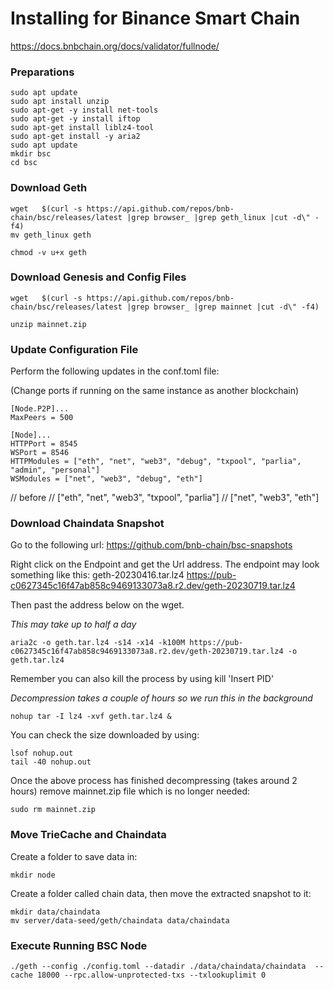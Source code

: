 # Installing for Binance Smart Chain

https://docs.bnbchain.org/docs/validator/fullnode/

### Preparations

```shell
sudo apt update
sudo apt install unzip
sudo apt-get -y install net-tools
sudo apt-get -y install iftop
sudo apt-get install liblz4-tool
sudo apt-get install -y aria2
sudo apt update
mkdir bsc
cd bsc
```

### Download Geth

```shell
wget   $(curl -s https://api.github.com/repos/bnb-chain/bsc/releases/latest |grep browser_ |grep geth_linux |cut -d\" -f4)
mv geth_linux geth

chmod -v u+x geth
```

### Download Genesis and Config Files

```shell
wget   $(curl -s https://api.github.com/repos/bnb-chain/bsc/releases/latest |grep browser_ |grep mainnet |cut -d\" -f4)

unzip mainnet.zip
```

### Update Configuration File

Perform the following updates in the conf.toml file:

(Change ports if running on the same instance as another blockchain)

```plaintext
[Node.P2P]...
MaxPeers = 500

[Node]...
HTTPPort = 8545
WSPort = 8546
HTTPModules = ["eth", "net", "web3", "debug", "txpool", "parlia", "admin", "personal"]
WSModules = ["net", "web3", "debug", "eth"]
```

// before
// ["eth", "net", "web3", "txpool", "parlia"]
// ["net", "web3", "eth"]

### Download Chaindata Snapshot

Go to the following url: https://github.com/bnb-chain/bsc-snapshots

Right click on the Endpoint and get the Url address. The endpoint may look something like this: geth-20230416.tar.lz4
https://pub-c0627345c16f47ab858c9469133073a8.r2.dev/geth-20230719.tar.lz4

Then past the address below on the wget.

<i>This may take up to half a day</i>

```shell ~/bsc
aria2c -o geth.tar.lz4 -s14 -x14 -k100M https://pub-c0627345c16f47ab858c9469133073a8.r2.dev/geth-20230719.tar.lz4 -o geth.tar.lz4
```

Remember you can also kill the process by using kill 'Insert PID'

<i>Decompression takes a couple of hours so we run this in the background</i>

```shell
nohup tar -I lz4 -xvf geth.tar.lz4 &
```

You can check the size downloaded by using:

```shell ~/bsc
lsof nohup.out
tail -40 nohup.out
```

Once the above process has finished decompressing (takes around 2 hours) remove mainnet.zip file which is no longer needed:

```shell ~/bsc
sudo rm mainnet.zip
```

### Move TrieCache and Chaindata

Create a folder to save data in:

```shell ~/bsc
mkdir node
```

Create a folder called chain data, then move the extracted snapshot to it:

```shell ~/bsc
mkdir data/chaindata
mv server/data-seed/geth/chaindata data/chaindata
```

### Execute Running BSC Node

```shell ~/bsc
./geth --config ./config.toml --datadir ./data/chaindata/chaindata  --cache 18000 --rpc.allow-unprotected-txs --txlookuplimit 0
```
